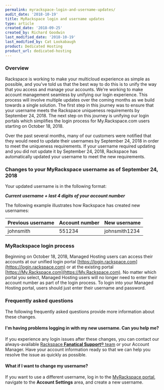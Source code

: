 ```yaml
---
permalink: myrackspace-login-and-username-updates/
audit_date: '2018-10-19'
title: MyRackspace login and username updates
type: article
created_date: '2018-09-25'
created_by: Richard Goodwin
last_modified_date: '2018-10-19'
last_modified_by: Cat Lookabaugh
product: Dedicated Hosting
product_url: dedicated-hosting
---
```


### Overview

Rackspace is working to make your multicloud experience as simple as
possible, and you've told us that the best way to do this is to unify the
way that you access and manage your accounts. We're working to make account
management seamless by unifying our login experience. This process will
involve multiple updates over the coming months as we build towards a single
solution. The first step in this journey was to ensure that your username meets the Rackspace uniqueness requirements by September 24, 2018.  The next step on this journey is unifying our login portals which simplifies the login process for My.Rackspace.com users starting on October 18, 2018.  

Over the past several months, many of our customers were notified that
they would need to update their usernames by September 24, 2018 in order to
meet the uniqueness requirements. If your username required updating and you
did not update it by September 24, 2018, Rackspace has automatically updated
your username to meet the new requirements.

### Changes to your MyRackspace username as of September 24, 2018

Your updated username is in the following format:

_**Current username + last 4 digits of your account number**_

The following example illustrates how Rackspace has created new usernames:

| Previous username | Account number | New username |
|--------------------|----------------|---------------|
| johnsmith | 551234 | johnsmith1234 |

### MyRackspace login process

Beginning on October 18, 2018, Managed Hosting users can access their accounts at our unified login portal [https://login.rackspace.com](https://login.rackspace.com) or at the existing portal [https://My.Rackspace.com](https://My.Rackspace.com). No matter which portal you select, Managed Hosting users will no longer need to enter their account number as part of the login process. To login into your Managed Hosting portal, users should just enter their username and password.

### Frequently asked questions

The following frequently asked questions provide more information about these
changes.

#### I'm having problems logging in with my new username. Can you help me?

If you experience any login issues after these changes, you can contact our
always-available [Rackspace **Fanatical Support**&reg;
team](https://www.rackspace.com/support) or your Account
Manager. Have your account information ready so that we can help you resolve
the issue as quickly as possible.

#### What if I want to change my username?

If you want to use a different username, log in to the [MyRackspace
portal](https://my.rackspace.com), navigate to the **Account Settings** area,
and create a new username.
